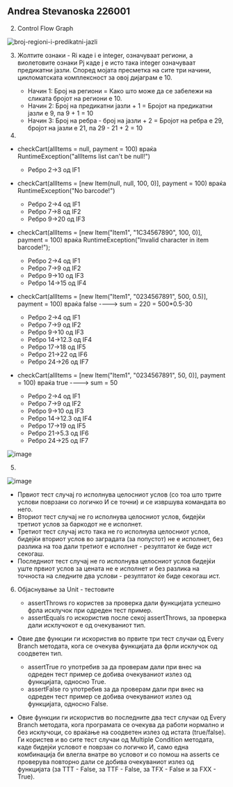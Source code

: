 Andrea Stevanoska 226001
---------------------------------------------

2. Control Flow Graph
  
![broj-regioni-i-predikatni-jazli](https://github.com/Andrea-444/SI_2024_lab2_226001/assets/139055617/d4de2c1a-860a-483c-ae28-cdb8f4c89e66)

3. Жолтите ознаки - Ri каде i e integer, означуваат региони, а виолетовите ознаки Pj каде j е исто    така integer означуваат предикатни јазли. Според мојата пресметка на сите три начини,
   цикломатската комплексност за овој дијаграм е 10.
   - Начин 1: Број на региони = Како што може да се забележи на сликата бројот на региони е 10.
   - Начин 2: Број на предикатни јазли + 1 = Бројот на предикатни јазли е 9, па 9 + 1 = 10
   - Начин 3: Број на ребра - број на јазли + 2 = Бројот на ребра е 29, бројот на јазли е 21, па 29 - 21 + 2 = 10

4.
- checkCart(allItems = null, payment = 100) враќа RuntimeException("allItems list can't be null!")
  - Ребро 2->3 од IF1

- checkCart(allItems = [new Item(null, null, 100, 0)], payment = 100) враќа RuntimeException("No barcode!")
  - Ребро 2->4 од IF1
  - Ребро 7->8 од IF2
  - Ребро 9->20 од IF3

- checkCart(allItems = [new Item("Item1", "1C34567890", 100, 0)], payment = 100) враќа RuntimeException("Invalid character in item barcode!");
  - Ребро 2->4 од IF1
  - Ребро 7->9 од IF2
  - Ребро 9->10 од IF3
  - Ребро 14->15 од IF4

- checkCart(allItems = [new Item("Item1", "0234567891", 500, 0.5)], payment = 100) враќа false ----> sum = 220 = 500*0.5-30 
  - Ребро 2->4 од IF1
  - Ребро 7->9 од IF2
  - Ребро 9->10 од IF3
  - Ребро 14->12.3 од IF4
  - Ребро 17->18 од IF5
  - Ребро 21->22 од IF6
  - Ребро 24->26 од IF7

- checkCart(allItems = [new Item("Item1", "0234567891", 50, 0)], payment = 100) враќа true ----> sum = 50
  - Ребро 2->4 од IF1
  - Ребро 7->9 од IF2
  - Ребро 9->10 од IF3
  - Ребро 14->12.3 од IF4
  - Ребро 17->19 од IF5
  - Ребро 21->5.3 од IF6
  - Ребро 24->25 од IF7

![image](https://github.com/Andrea-444/SI_2024_lab2_226001/assets/139055617/075dcbc3-9e81-404a-b5af-bea778ec8175)

5. 
![image](https://github.com/Andrea-444/SI_2024_lab2_226001/assets/139055617/cd824271-f3f0-46c9-a9fb-0d900213ebc3)

- Првиот тест случај го исполнува целосниот услов (со тоа што трите услови поврзани со логичко И се точни) и се извршува командата во него.
- Вториот тест случај не го исполнува целосниот услов, бидејќи третиот услов за баркодот не е исполнет.
- Третиот тест случај исто така не го исполнува целосниот услов, бидејќи вториот услов во заградата (за попустот) не е исполнет, без разлика на тоа дали третиот е исполнет - резултатот ќе биде ист секогаш.
- Последниот тест случај не го исполнува целосниот услов бидејќи уште првиот услов за цената не е исполнет и без разлика на точноста на следните два услови - резултатот ќе биде секогаш ист.

6. Објаснување за Unit - тестовите

   - assertThrows го користев за проверка дали функцијата успешно фрла исклучок при одреден тест пример.
   - assertEquals го искористив после секој assertThrows, за проверка дали исклучокот е од очекуваниот тип.
- Овие две функции ги искористив во првите три тест случаи од Every Branch методата, кога се очекува функцијата да фрли исклучок од соодветен тип.

   - assertTrue го употребив за да проверам дали при внес на одреден тест пример се добива очекуваниот излез од функцијата, односно True.
   - assertFalse го употребив за да проверам дали при внес на одреден тест пример се добива очекуваниот излез од функцијата, односно False.
- Овие функции ги искористив во последните два тест случаи од Every Branch методата, кога програмата се очекува да работи нормално и без исклучоци, со враќање на соодветен излез од истата (true/false). Ги користев и во сите тест случаи од Multiple Condition методата, каде бидејќи условот е поврзан со логичко И, само една комбинација би влегла внатре во условот и со помош на asserts се проверува повторно дали се добива очекуваниот излез од функцијата (за TTT - False, за TTF - False, за TFX - False и за FXX - True).
  



